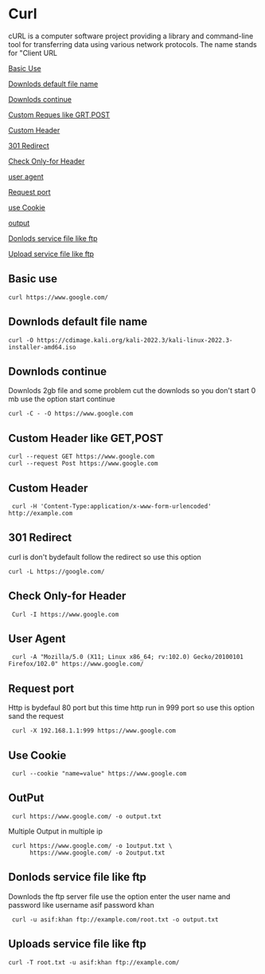 # Curl

cURL is a computer software project providing a library and command-line tool for transferring data using various network protocols.
The name stands for "Client URL

[Basic Use](#basic-use)

[Downlods default file name](#downlods-default-file-name)

[Downlods continue](#downlods-continue)

[Custom Reques like GRT,POST](#Custom-Reques-like-GRT,POST)

[Custom Header](#Custom-Header)

[301 Redirect](#301-redirect)

[Check Only-for Header](#Check-only-for-header)

[user agent](#user-agent)

[Request port](#request-port)

[use Cookie](#use-cookie)

[output](#output)

[Donlods service file like ftp](#Donlods-service-file-like-ftp)

[Upload service file like ftp](#upload-service-file-like-ftp)

## Basic use 

    curl https://www.google.com/
    
## Downlods default file name

    curl -O https://cdimage.kali.org/kali-2022.3/kali-linux-2022.3-installer-amd64.iso
    
## Downlods continue

Downlods 2gb file and some problem cut the downlods so you don't start 0 mb use the option start continue 

    curl -C - -O https://www.google.com
    
## Custom Header like GET,POST

    curl --request GET https://www.google.com
    curl --request Post https://www.google.com


## Custom Header 

     curl -H 'Content-Type:application/x-www-form-urlencoded' http://example.com

## 301 Redirect

curl is don't bydefault follow the redirect so use this option

    curl -L https://google.com/
     
## Check Only-for Header

     Curl -I https://www.google.com
     
## User Agent

     curl -A "Mozilla/5.0 (X11; Linux x86_64; rv:102.0) Gecko/20100101 Firefox/102.0" https://www.google.com/
     
## Request port

Http is bydefaul 80 port but this time http run in 999 port so use this option sand the request

     curl -X 192.168.1.1:999 https://www.google.com 
     
     
## Use Cookie 

     curl --cookie "name=value" https://www.google.com
     
## OutPut

     curl https://www.google.com/ -o output.txt
     
 Multiple Output in multiple ip
 
     curl https://www.google.com/ -o 1output.txt \
          https://www.google.com/ -o 2output.txt
     
     
## Donlods service file like ftp

Downlods the ftp server file use the option enter the user name and password like username asif password khan

     curl -u asif:khan ftp://example.com/root.txt -o output.txt
    
    
## Uploads service file like ftp 

    curl -T root.txt -u asif:khan ftp://example.com/
     
     
     
     
     
     
     
     
     
     
     
